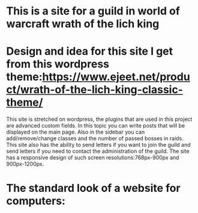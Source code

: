 #  This is a site for a guild in world of warcraft wrath of the lich king

#  Design and idea for this site I get from this wordpress theme:https://www.ejeet.net/product/wrath-of-the-lich-king-classic-theme/
This site is stretched on wordpress, the plugins that are used in this project are advanced custom fields.
In this topic you can write posts that will be displayed on the main page. Also in the sidebar you can add/remove/change classes and the number of passed bosses in raids.
This site also has the ability to send letters if you want to join the guild and send letters if you need to contact the administration of the guild.
The site has a responsive design of such screen resolutions:768px-900px and 900px-1200px.

#  The standard look of a website for computers:
